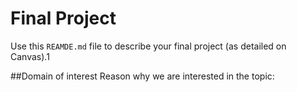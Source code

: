 # Final Project
Use this `REAMDE.md` file to describe your final project (as detailed on Canvas).1

##Domain of interest
Reason why we are interested in the topic:




